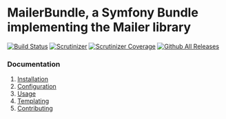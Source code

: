 # MailerBundle, a Symfony Bundle implementing the Mailer library

[![Build Status](https://travis-ci.org/cleentfaar/mailer-bundle.svg?branch=master)](https://travis-ci.org/cleentfaar/mailer-bundle)
[![Scrutinizer](https://img.shields.io/scrutinizer/g/cleentfaar/mailer-bundle.svg)]()
[![Scrutinizer Coverage](https://img.shields.io/scrutinizer/coverage/g/cleentfaar/mailer-bundle.svg)]()
[![Github All Releases](https://img.shields.io/github/downloads/cleentfaar/mailer-bundle/total.svg)]()


### Documentation

1. [Installation](docs/installation.md)
1. [Configuration](docs/configuration.md)
1. [Usage](docs/usage.md)
1. [Templating](docs/templating.md)
1. [Contributing](docs/contributing.md)
